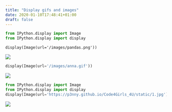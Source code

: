 ```yaml
---
title: "Display gifs and images"
date: 2020-01-10T17:48:41+01:00
draft: false
---
```


```python
from IPython.display import Image
from IPython.display import display
```

```
display(Image(url='/images/pandas.png'))
```

<img src="/images/pandas.png"/>

```python
display(Image(url='/images/anna.gif'))
```


<img src="/images/anna.gif"/>



```python
from IPython.display import Image
from IPython.display import display
display(Image(url='https://p3nny.github.io/Code4Girls_4U/static/1.jpg'))
```


<img src="https://p3nny.github.io/Code4Girls_4U/static/1.jpg"/>



```python

```
